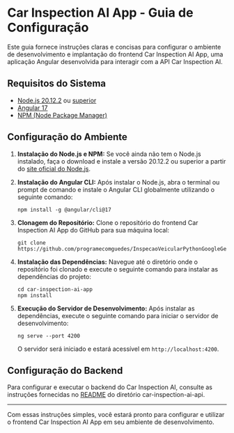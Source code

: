 # Car Inspection AI App - Guia de Configuração

Este guia fornece instruções claras e concisas para configurar o ambiente de desenvolvimento e implantação do frontend Car Inspection AI App, uma aplicação Angular desenvolvida para interagir com a API Car Inspection AI.

## Requisitos do Sistema
- [Node.js 20.12.2](https://nodejs.org/en/blog/release/v20.12.2) ou [superior](https://nodejs.org/en/download)
- [Angular 17](https://v17.angular.io/guide/setup-local)
- [NPM (Node Package Manager)](https://docs.npmjs.com/downloading-and-installing-node-js-and-npm)

## Configuração do Ambiente

1. **Instalação do Node.js e NPM:** Se você ainda não tem o Node.js instalado, faça o download e instale a versão 20.12.2 ou superior a partir do [site oficial do Node.js](https://nodejs.org/).

2. **Instalação do Angular CLI:** Após instalar o Node.js, abra o terminal ou prompt de comando e instale o Angular CLI globalmente utilizando o seguinte comando:

    ```
    npm install -g @angular/cli@17
    ```

3. **Clonagem do Repositório:** Clone o repositório do frontend Car Inspection AI App do GitHub para sua máquina local:

    ```
    git clone https://github.com/programecomguedes/InspecaoVeicularPythonGoogleGemini.git
    ```

4. **Instalação das Dependências:** Navegue até o diretório onde o repositório foi clonado e execute o seguinte comando para instalar as dependências do projeto:

    ```
    cd car-inspection-ai-app
    npm install
    ```

5. **Execução do Servidor de Desenvolvimento:** Após instalar as dependências, execute o seguinte comando para iniciar o servidor de desenvolvimento:

    ```
    ng serve --port 4200
    ```

    O servidor será iniciado e estará acessível em `http://localhost:4200`.

## Configuração do Backend

Para configurar e executar o backend do Car Inspection AI, consulte as instruções fornecidas no [README](../car-inspection-ai-api/README.md) do diretório car-inspection-ai-api.

---

Com essas instruções simples, você estará pronto para configurar e utilizar o frontend Car Inspection AI App em seu ambiente de desenvolvimento.